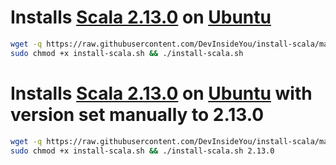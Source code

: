 # Installs [Scala 2.13.0](https://openjdk.java.net/) on [Ubuntu](https://www.ubuntu.com/)

```bash
wget -q https://raw.githubusercontent.com/DevInsideYou/install-scala/master/install-scala.sh
sudo chmod +x install-scala.sh && ./install-scala.sh
```

# Installs [Scala 2.13.0](https://openjdk.java.net/) on [Ubuntu](https://www.ubuntu.com/) with version set manually to 2.13.0

```bash
wget -q https://raw.githubusercontent.com/DevInsideYou/install-scala/master/install-scala.sh
sudo chmod +x install-scala.sh && ./install-scala.sh 2.13.0
```
